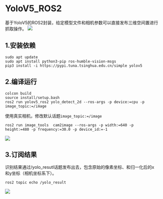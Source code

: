 # YoloV5_ROS2

基于YoloV5的ROS2封装，给定模型文件和相机参数可以直接发布三维空间置进行抓取操作。
![](https://img-blog.csdnimg.cn/592a90f1441f4a3ab4b94891878fbc55.png)

## 1.安装依赖
```
sudo apt update
sudo apt install python3-pip ros-humble-vision-msgs
pip3 install -i https://pypi.tuna.tsinghua.edu.cn/simple yolov5
```
## 2.编译运行
```
colcon build
source install/setup.bash
ros2 run yolov5_ros2 yolo_detect_2d --ros-args -p device:=cpu -p image_topic:=/image
```

使用真实相机，修改默认话题`image_topic:=/image`

```
ros2 run image_tools  cam2image --ros-args -p width:=640 -p height:=480 -p frequency:=30.0 -p device_id:=-1
```

![](https://img-blog.csdnimg.cn/c65bed0b67694ed69776151c203bb950.png)

## 3.订阅结果
识别结果通过/yolo_resutl话题发布出去，包含原始的像素坐标、和归一化后的x和y坐标（相机坐标系下）。

```shell
ros2 topic echo /yolo_result
```
![](https://img-blog.csdnimg.cn/ac963f4226bf497790c0ef2fd8d942a3.png)
